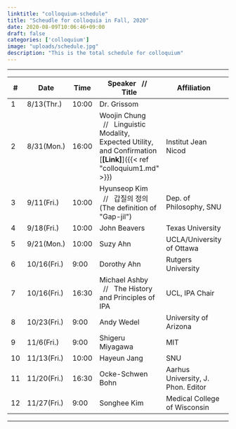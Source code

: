 ```yaml
---
linktitle: "colloquium-schedule"
title: "Scheudle for colloquia in Fall, 2020"
date: 2020-08-09T10:06:46+09:00
draft: false
categories: ['colloquium']
image: "uploads/schedule.jpg"
description: "This is the total schedule for colloquium"
---
```

*** 
| # | Date | Time | Speaker &nbsp;&nbsp;//&nbsp;&nbsp; Title | Affiliation | Type |
| --- | --- | --- | --- | ------- | --- |
| 1 | 8/13(Thr.) | 10:00 | Dr. Grissom |  | Online |
| 2 | 8/31(Mon.) | 16:00 | Woojin Chung &nbsp;&nbsp;//&nbsp;&nbsp; Linguistic Modality, Expected Utility, and Confirmation [**\[Link\]**]({{< ref "colloquium1.md" >}}) | Institut Jean Nicod | Offline |
| 3 | 9/11(Fri.) | 10:00 | Hyunseop Kim &nbsp;&nbsp;//&nbsp;&nbsp; 갑질의 정의(The definition of "Gap-jil") | Dep. of Philosophy, SNU | Offline |
| 4 | 9/18(Fri.) | 10:00 | John Beavers | Texas University | Online |
| 5 | 9/21(Mon.) | 10:00 | Suzy Ahn | UCLA/University of Ottawa | Online |
| 6 | 10/16(Fri.) | 9:00 | Dorothy Ahn | Rutgers University | Online |
| 7 | 10/16(Fri.) | 16:30 | Michael Ashby &nbsp;&nbsp;//&nbsp;&nbsp; The History and Principles of IPA | UCL, IPA Chair | Online |
| 8 | 10/23(Fri.) | 9:00 | Andy Wedel | University of Arizona | Online |
| 9 | 11/6(Fri.) | 9:00 | Shigeru Miyagawa | MIT | Online |
| 10 | 11/13(Fri.) | 10:00 | Hayeun Jang | SNU | Offline |
| 11 | 11/20(Fri.) | 16:30 | Ocke-Schwen Bohn | Aarhus University, J. Phon. Editor | Online |
| 12 | 11/27(Fri.) | 9:00 | Songhee Kim | Medical College of Wisconsin | Offline |
***
